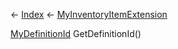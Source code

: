 ← [Index](Api-Index) ← [MyInventoryItemExtension](VRage.Game.ModAPI.Ingame.MyInventoryItemExtension)

[MyDefinitionId](VRage.Game.MyDefinitionId) GetDefinitionId()